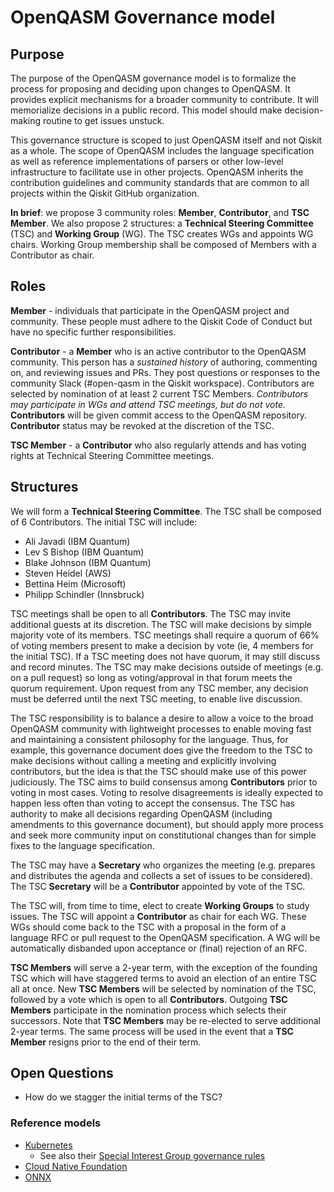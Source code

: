 # OpenQASM Governance model

## Purpose

The purpose of the OpenQASM governance model is to formalize the process for proposing and deciding upon changes to OpenQASM. It provides explicit mechanisms for a broader community to contribute. It will memorialize decisions in a public record. This model should make decision-making routine to get issues unstuck.

This governance structure is scoped to just OpenQASM itself and not Qiskit as a whole. The scope of OpenQASM includes the language specification as well as reference implementations of parsers or other low-level infrastructure to facilitate use in other projects. OpenQASM inherits the contribution guidelines and community standards that are common to all projects within the Qiskit GitHub organization.

**In brief**: we propose 3 community roles: **Member**, **Contributor**, and **TSC Member**. We also propose 2 structures: a **Technical Steering Committee** (TSC) and **Working Group** (WG). The TSC creates WGs and appoints WG chairs. Working Group membership shall be composed of Members with a Contributor as chair.

## Roles

**Member** - individuals that participate in the OpenQASM project and community. These people must adhere to the Qiskit Code of Conduct but have no specific further responsibilities.

**Contributor** - a **Member** who is an active contributor to the OpenQASM community. This person has a *sustained history* of authoring, commenting on, and reviewing issues and PRs. They post questions or responses to the community Slack (#open-qasm in the Qiskit workspace). Contributors are selected by nomination of at least 2 current TSC Members. *Contributors may participate in WGs and attend TSC meetings, but do not vote.* **Contributors** will be given commit access to the OpenQASM repository. **Contributor** status may be revoked at the discretion of the TSC.

**TSC Member** - a **Contributor** who also regularly attends and has voting rights at Technical Steering Committee meetings.

## Structures

We will form a **Technical Steering Committee**. The TSC shall be composed of 6 Contributors. The initial TSC will include:
* Ali Javadi (IBM Quantum)
* Lev S Bishop (IBM Quantum)
* Blake Johnson (IBM Quantum)
* Steven Heidel (AWS)
* Bettina Heim (Microsoft)
* Philipp Schindler (Innsbruck)

TSC meetings shall be open to all **Contributors**. The TSC may invite additional guests at its discretion. The TSC will make decisions by simple majority vote of its members. TSC meetings shall require a quorum of 66% of voting members present to make a decision by vote (ie, 4 members for the initial TSC). If a TSC meeting does not have quorum, it may still discuss and record minutes. The TSC may make decisions outside of meetings (e.g. on a pull request) so long as voting/approval in that forum meets the quorum requirement. Upon request from any TSC member, any decision must be deferred until the next TSC meeting, to enable live discussion.

The TSC responsibility is to balance a desire to allow a voice to the broad OpenQASM community with lightweight processes to enable moving fast and maintaining a consistent philosophy for the language. Thus, for example, this governance document does give the freedom to the TSC to make decisions without calling a meeting and explicitly involving contributors, but the idea is that the TSC should make use of this power judiciously. The TSC aims to build consensus among **Contributors** prior to voting in most cases. Voting to resolve disagreements is ideally expected to happen less often than voting to accept the consensus. The TSC has authority to make all decisions regarding OpenQASM (including amendments to this governance document), but should apply more process and seek more community input on constitutional changes than for simple fixes to the language specification.

The TSC may have a **Secretary**  who organizes the meeting (e.g. prepares and distributes the agenda and collects a set of issues to be considered). The TSC **Secretary** will be a **Contributor** appointed by vote of the TSC.

The TSC will, from time to time, elect to create **Working Groups** to study issues. The TSC will appoint a **Contributor** as chair for each WG. These WGs should come back to the TSC with a proposal in the form of a language RFC or pull request to the OpenQASM specification. A WG will be automatically disbanded upon acceptance or (final) rejection of an RFC.

**TSC Members** will serve a 2-year term, with the exception of the founding TSC which will have staggered terms to avoid an election of an entire TSC all at once. New **TSC Members** will be selected by nomination of the TSC, followed by a vote which is open to all **Contributors**. Outgoing **TSC Members** participate in the nomination process which selects their successors. Note that **TSC Members** may be re-elected to serve additional 2-year terms. The same process will be used in the event that a **TSC Member** resigns prior to the end of their term.

## Open Questions

* How do we stagger the initial terms of the TSC?


### Reference models

* [Kubernetes](https://github.com/kubernetes/community/blob/master/governance.md)
    - See also their [Special Interest Group governance rules](https://github.com/kubernetes/community/blob/master/committee-steering/governance/sig-governance.md)
* [Cloud Native Foundation](https://github.com/cncf/foundation/blob/master/charter.md)
* [ONNX](https://github.com/onnx/onnx/tree/master/community)
